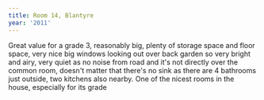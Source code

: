 ```yaml
---
title: Room 14, Blantyre
year: '2011'
---
```


Great value for a grade 3, reasonably big, plenty of storage space and floor space, very nice big windows looking out over back garden so very bright and airy, very quiet as no noise from road and it's not directly over the common room, doesn't matter that there's no sink as there are 4 bathrooms just outside, two kitchens also nearby. One of the nicest rooms in the house, especially for its grade